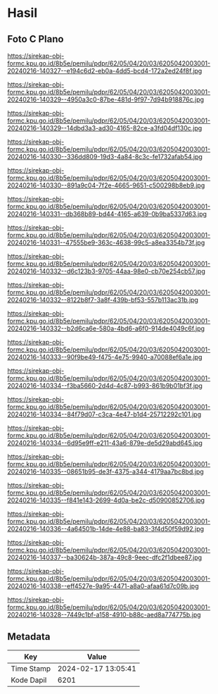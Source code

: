 # Hasil

## Foto C Plano

https://sirekap-obj-formc.kpu.go.id/8b5e/pemilu/pdpr/62/05/04/20/03/6205042003001-20240216-140327--e194c6d2-eb0a-4dd5-bcd4-172a2ed24f8f.jpg

https://sirekap-obj-formc.kpu.go.id/8b5e/pemilu/pdpr/62/05/04/20/03/6205042003001-20240216-140329--4950a3c0-87be-481d-9f97-7d94b918876c.jpg

https://sirekap-obj-formc.kpu.go.id/8b5e/pemilu/pdpr/62/05/04/20/03/6205042003001-20240216-140329--14dbd3a3-ad30-4165-82ce-a3fd04df130c.jpg

https://sirekap-obj-formc.kpu.go.id/8b5e/pemilu/pdpr/62/05/04/20/03/6205042003001-20240216-140330--336dd809-19d3-4a84-8c3c-fe1732afab54.jpg

https://sirekap-obj-formc.kpu.go.id/8b5e/pemilu/pdpr/62/05/04/20/03/6205042003001-20240216-140330--891a9c04-7f2e-4665-9651-c500298b8eb9.jpg

https://sirekap-obj-formc.kpu.go.id/8b5e/pemilu/pdpr/62/05/04/20/03/6205042003001-20240216-140331--db368b89-bd44-4165-a639-0b9ba5337d63.jpg

https://sirekap-obj-formc.kpu.go.id/8b5e/pemilu/pdpr/62/05/04/20/03/6205042003001-20240216-140331--47555be9-363c-4638-99c5-a8ea3354b73f.jpg

https://sirekap-obj-formc.kpu.go.id/8b5e/pemilu/pdpr/62/05/04/20/03/6205042003001-20240216-140332--d6c123b3-9705-44aa-98e0-cb70e254cb57.jpg

https://sirekap-obj-formc.kpu.go.id/8b5e/pemilu/pdpr/62/05/04/20/03/6205042003001-20240216-140332--8122b8f7-3a8f-439b-bf53-557b113ac31b.jpg

https://sirekap-obj-formc.kpu.go.id/8b5e/pemilu/pdpr/62/05/04/20/03/6205042003001-20240216-140332--b2d6ca6e-580a-4bd6-a6f0-914de4049c6f.jpg

https://sirekap-obj-formc.kpu.go.id/8b5e/pemilu/pdpr/62/05/04/20/03/6205042003001-20240216-140333--90f9be49-f475-4e75-9940-a70088ef6a1e.jpg

https://sirekap-obj-formc.kpu.go.id/8b5e/pemilu/pdpr/62/05/04/20/03/6205042003001-20240216-140334--f3ba5660-2d4d-4c87-b993-861b9b01bf3f.jpg

https://sirekap-obj-formc.kpu.go.id/8b5e/pemilu/pdpr/62/05/04/20/03/6205042003001-20240216-140334--84f79d07-c3ca-4e47-b1d4-25712292c101.jpg

https://sirekap-obj-formc.kpu.go.id/8b5e/pemilu/pdpr/62/05/04/20/03/6205042003001-20240216-140334--6d95e9ff-e211-43a6-879e-de5d29abd645.jpg

https://sirekap-obj-formc.kpu.go.id/8b5e/pemilu/pdpr/62/05/04/20/03/6205042003001-20240216-140335--08651b95-de3f-4375-a344-4179aa7bc8bd.jpg

https://sirekap-obj-formc.kpu.go.id/8b5e/pemilu/pdpr/62/05/04/20/03/6205042003001-20240216-140335--f841e143-2699-4d0a-be2c-d50900852706.jpg

https://sirekap-obj-formc.kpu.go.id/8b5e/pemilu/pdpr/62/05/04/20/03/6205042003001-20240216-140336--4a64501b-14de-4e88-ba83-3f4d50f59d92.jpg

https://sirekap-obj-formc.kpu.go.id/8b5e/pemilu/pdpr/62/05/04/20/03/6205042003001-20240216-140337--ba30624b-387a-49c8-9eec-dfc2f1dbee87.jpg

https://sirekap-obj-formc.kpu.go.id/8b5e/pemilu/pdpr/62/05/04/20/03/6205042003001-20240216-140338--eff4527e-9a95-4471-a8a0-afaa61d7c09b.jpg

https://sirekap-obj-formc.kpu.go.id/8b5e/pemilu/pdpr/62/05/04/20/03/6205042003001-20240216-140328--7449c1bf-a158-4910-b88c-aed8a774775b.jpg


## Metadata

| Key        | Value               |
| ---------- | ------------------- |
| Time Stamp | 2024-02-17 13:05:41 |
| Kode Dapil | 6201                |



